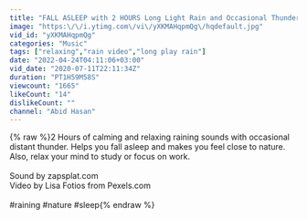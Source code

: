 ```yaml
---
title: "FALL ASLEEP with 2 HOURS Long Light Rain and Occasional Thunder - Calming Raining Sound"
image: "https:\/\/i.ytimg.com\/vi\/yXKMAHqpmQg\/hqdefault.jpg"
vid_id: "yXKMAHqpmQg"
categories: "Music"
tags: ["relaxing","rain video","long play rain"]
date: "2022-04-24T04:11:06+03:00"
vid_date: "2020-07-11T22:11:34Z"
duration: "PT1H59M58S"
viewcount: "1665"
likeCount: "14"
dislikeCount: ""
channel: "Abid Hasan"
---
```

{% raw %}2 Hours of calming and relaxing raining sounds with occasional distant thunder. Helps you fall asleep and makes you feel close to nature. Also, relax your mind to study or focus on work.<br /><br />Sound by zapsplat.com<br />Video by Lisa Fotios from Pexels.com<br /><br />#raining #nature #sleep{% endraw %}
